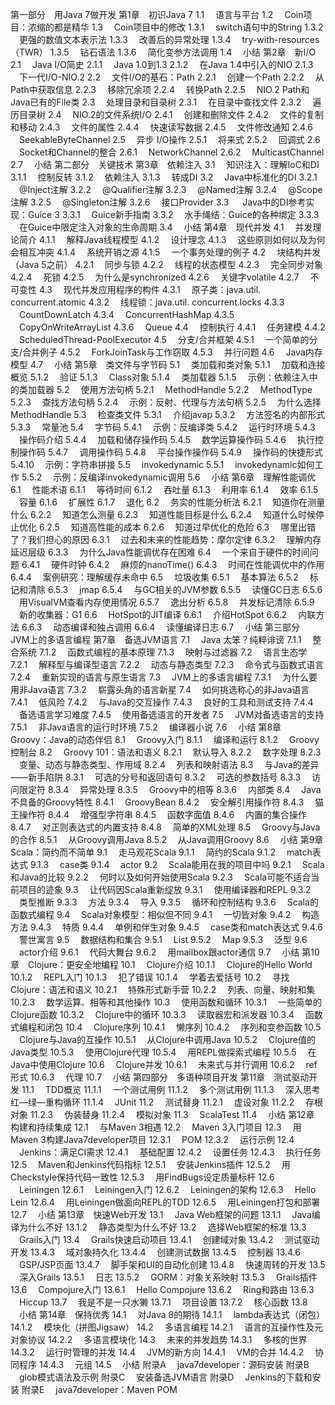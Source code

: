 第一部分　用Java 7做开发
第1章　初识Java 7
1.1 　语言与平台
1.2 　Coin项目：浓缩的都是精华
1.3 　Coin项目中的修改
1.3.1 　switch语句中的String
1.3.2 　更强的数值文本表示法
1.3.3 　改善后的异常处理
1.3.4 　try-with-resources（TWR）
1.3.5 　钻石语法
1.3.6 　简化变参方法调用
1.4 　小结
第2章　新I/O
2.1 　Java I/O简史
2.1.1 　Java 1.0到1.3
2.1.2 　在Java 1.4中引入的NIO
2.1.3 　下一代I/O-NIO.2
2.2 　文件I/O的基石：Path
2.2.1 　创建一个Path
2.2.2 　从Path中获取信息
2.2.3 　移除冗余项
2.2.4 　转换Path
2.2.5 　NIO.2 Path和Java已有的File类
2.3 　处理目录和目录树
2.3.1 　在目录中查找文件
2.3.2 　遍历目录树
2.4 　NIO.2的文件系统I/O
2.4.1 　创建和删除文件
2.4.2 　文件的复制和移动
2.4.3 　文件的属性
2.4.4 　快速读写数据
2.4.5 　文件修改通知
2.4.6 　SeekableByteChannel
2.5 　异步 I/O操作
2.5.1 　将来式
2.5.2 　回调式
2.6 　Socket和Channel的整合
2.6.1 　NetworkChannel
2.6.2 　MulticastChannel
2.7 　小结
第二部分　关键技术
第3章　依赖注入
3.1 　知识注入：理解IoC和DI
3.1.1 　控制反转
3.1.2 　依赖注入
3.1.3 　转成DI
3.2 　Java中标准化的DI
3.2.1 　@Inject注解
3.2.2 　@Qualifier注解
3.2.3 　@Named注解
3.2.4 　@Scope注解
3.2.5 　@Singleton注解
3.2.6 　接口Provider<T>
3.3 　 Java中的DI参考实现：Guice 3
3.3.1 　Guice新手指南
3.3.2 　水手绳结：Guice的各种绑定
3.3.3 　在Guice中限定注入对象的生命周期
3.4 　小结
第4章　现代并发
4.1 　并发理论简介
4.1.1 　解释Java线程模型
4.1.2 　设计理念
4.1.3 　这些原则如何以及为何会相互冲突
4.1.4 　系统开销之源
4.1.5 　一个事务处理的例子
4.2 　块结构并发（Java 5之前）
4.2.1 　同步与锁
4.2.2 　线程的状态模型
4.2.3 　完全同步对象
4.2.4 　死锁
4.2.5 　为什么是synchronized
4.2.6 　关键字volatile
4.2.7 　不可变性
4.3 　现代并发应用程序的构件
4.3.1 　原子类：java.util. concurrent.atomic
4.3.2 　线程锁：java.util. concurrent.locks
4.3.3 　CountDownLatch
4.3.4 　ConcurrentHashMap
4.3.5 　CopyOnWriteArrayList
4.3.6 　Queue
4.4 　控制执行
4.4.1 　任务建模
4.4.2 　ScheduledThread-PoolExecutor
4.5 　分支/合并框架
4.5.1 　一个简单的分支/合并例子
4.5.2 　ForkJoinTask与工作窃取
4.5.3 　并行问题
4.6 　Java内存模型
4.7 　小结
第5章　类文件与字节码
5.1 　类加载和类对象
5.1.1 　加载和连接概览
5.1.2 　验证
5.1.3 　Class对象
5.1.4 　类加载器
5.1.5 　示例：依赖注入中的类加载器
5.2 　使用方法句柄
5.2.1 　MethodHandle
5.2.2 　MethodType
5.2.3 　查找方法句柄
5.2.4 　示例：反射、代理与方法句柄
5.2.5 　为什么选择MethodHandle
5.3 　检查类文件
5.3.1 　介绍javap
5.3.2 　方法签名的内部形式
5.3.3 　常量池
5.4 　字节码
5.4.1 　示例：反编译类
5.4.2 　运行时环境
5.4.3 　操作码介绍
5.4.4 　加载和储存操作码
5.4.5 　数学运算操作码
5.4.6 　执行控制操作码
5.4.7 　调用操作码
5.4.8 　平台操作操作码
5.4.9 　操作码的快捷形式
5.4.10 　示例：字符串拼接
5.5 　invokedynamic
5.5.1 　invokedynamic如何工作
5.5.2 　示例：反编译invokedynamic调用
5.6 　小结
第6章　理解性能调优
6.1 　性能术语
6.1.1 　等待时间
6.1.2 　吞吐量
6.1.3 　利用率
6.1.4 　效率
6.1.5 　容量
6.1.6 　扩展性
6.1.7 　退化
6.2 　务实的性能分析法
6.2.1 　知道你在测量什么
6.2.2 　知道怎么测量
6.2.3 　知道性能目标是什么
6.2.4 　知道什么时候停止优化
6.2.5 　知道高性能的成本
6.2.6 　知道过早优化的危险
6.3 　哪里出错了？我们担心的原因
6.3.1 　过去和未来的性能趋势：摩尔定律
6.3.2 　理解内存延迟层级
6.3.3 　为什么Java性能调优存在困难
6.4 　一个来自于硬件的时间问题
6.4.1 　硬件时钟
6.4.2 　麻烦的nanoTime()
6.4.3 　时间在性能调优中的作用
6.4.4 　案例研究：理解缓存未命中
6.5 　垃圾收集
6.5.1 　基本算法
6.5.2 　标记和清除
6.5.3 　jmap
6.5.4 　与GC相关的JVM参数
6.5.5 　读懂GC日志
6.5.6 　用VisualVM查看内存使用情况
6.5.7 　逸出分析
6.5.8 　并发标记清除
6.5.9 　新的收集器：G1
6.6 　HotSpot的JIT编译
6.6.1 　介绍HotSpot
6.6.2 　内联方法
6.6.3 　动态编译和独占调用
6.6.4 　读懂编译日志
6.7 　小结
第三部分　JVM上的多语言编程
第7章　备选JVM语言
7.1 　Java 太笨？纯粹诽谤
7.1.1 　整合系统
7.1.2 　函数式编程的基本原理
7.1.3 　映射与过滤器
7.2 　语言生态学
7.2.1 　解释型与编译型语言
7.2.2 　动态与静态类型
7.2.3 　命令式与函数式语言
7.2.4 　重新实现的语言与原生语言
7.3 　JVM上的多语言编程
7.3.1 　为什么要用非Java语言
7.3.2 　崭露头角的语言新星
7.4 　如何挑选称心的非Java语言
7.4.1 　低风险
7.4.2 　与Java的交互操作
7.4.3 　良好的工具和测试支持
7.4.4 　备选语言学习难度
7.4.5 　使用备选语言的开发者
7.5 　JVM对备选语言的支持
7.5.1 　非Java语言的运行时环境
7.5.2 　编译器小说
7.6 　小结
第8章　Groovy：Java的动态伴侣
8.1 　Groovy入门
8.1.1 　编译和运行
8.1.2 　Groovy控制台
8.2 　Groovy 101：语法和语义
8.2.1 　默认导入
8.2.2 　数字处理
8.2.3 　变量、动态与静态类型、作用域
8.2.4 　列表和映射语法
8.3 　与Java的差异——新手陷阱
8.3.1 　可选的分号和返回语句
8.3.2 　可选的参数括号
8.3.3 　访问限定符
8.3.4 　异常处理
8.3.5 　Groovy中的相等
8.3.6 　内部类
8.4 　Java不具备的Groovy特性
8.4.1 　GroovyBean
8.4.2 　安全解引用操作符
8.4.3 　猫王操作符
8.4.4 　增强型字符串
8.4.5 　函数字面值
8.4.6 　内置的集合操作
8.4.7 　对正则表达式的内置支持
8.4.8 　简单的XML处理
8.5 　Groovy与Java的合作
8.5.1 　从Groovy调用Java
8.5.2 　从Java调用Groovy
8.6 　小结
第9章　Scala：简约而不简单
9.1 　走马观花Scala
9.1.1 　简约的Scala
9.1.2 　match表达式
9.1.3 　case类
9.1.4 　actor
9.2 　Scala能用在我的项目中吗
9.2.1 　Scala和Java的比较
9.2.2 　何时以及如何开始使用Scala
9.2.3 　Scala可能不适合当前项目的迹象
9.3 　让代码因Scala重新绽放
9.3.1 　使用编译器和REPL
9.3.2 　类型推断
9.3.3 　方法
9.3.4 　导入
9.3.5 　循环和控制结构
9.3.6 　Scala的函数式编程
9.4 　Scala对象模型：相似但不同
9.4.1 　一切皆对象
9.4.2 　构造方法
9.4.3 　特质
9.4.4 　单例和伴生对象
9.4.5 　case类和match表达式
9.4.6 　警世寓言
9.5 　数据结构和集合
9.5.1 　List
9.5.2 　Map
9.5.3 　泛型
9.6 　actor介绍
9.6.1 　代码大舞台
9.6.2 　用mailbox跟actor通信
9.7 　小结
第10章　Clojure：更安全地编程
10.1 　Clojure介绍
10.1.1 　Clojure的Hello World
10.1.2 　REPL入门
10.1.3 　犯了错误
10.1.4 　学着去爱括号
10.2 　寻找Clojure：语法和语义
10.2.1 　特殊形式新手营
10.2.2 　列表、向量、映射和集
10.2.3 　数学运算、相等和其他操作
10.3 　使用函数和循环
10.3.1 　一些简单的Clojure函数
10.3.2 　Clojure中的循环
10.3.3 　读取器宏和派发器
10.3.4 　函数式编程和闭包
10.4 　Clojure序列
10.4.1 　懒序列
10.4.2 　序列和变参函数
10.5 　Clojure与Java的互操作
10.5.1 　从Clojure中调用Java
10.5.2 　Clojure值的Java类型
10.5.3 　使用Clojure代理
10.5.4 　用REPL做探索式编程
10.5.5 　在Java中使用Clojure
10.6 　Clojure并发
10.6.1 　未来式与并行调用
10.6.2 　ref形式
10.6.3 　代理
10.7 　小结
第四部分　多语种项目开发
第11章　测试驱动开发
11.1 　TDD概览
11.1.1 　一个测试用例
11.1.2 　多个测试用例
11.1.3 　深入思考红—绿—重构循环
11.1.4 　JUnit
11.2 　测试替身
11.2.1 　虚设对象
11.2.2 　存根对象
11.2.3 　伪装替身
11.2.4 　模拟对象
11.3 　ScalaTest
11.4 　小结
第12章　构建和持续集成
12.1 　与Maven 3相遇
12.2 　Maven 3入门项目
12.3 　用Maven 3构建Java7developer项目
12.3.1 　POM
12.3.2 　运行示例
12.4 　Jenkins：满足CI需求
12.4.1 　基础配置
12.4.2 　设置任务
12.4.3 　执行任务
12.5 　Maven和Jenkins代码指标
12.5.1 　安装Jenkins插件
12.5.2 　用Checkstyle保持代码一致性
12.5.3 　用FindBugs设定质量标杆
12.6 　Leiningen
12.6.1 　Leiningen入门
12.6.2 　Leiningen的架构
12.6.3 　Hello Lein
12.6.4 　用Leiningen做面向REPL的TDD
12.6.5 　用Leiningen打包和部署
12.7 　小结
第13章　快速Web开发
13.1 　Java Web框架的问题
13.1.1 　Java编译为什么不好
13.1.2 　静态类型为什么不好
13.2 　选择Web框架的标准
13.3 　Grails入门
13.4 　Grails快速启动项目
13.4.1 　创建域对象
13.4.2 　测试驱动开发
13.4.3 　域对象持久化
13.4.4 　创建测试数据
13.4.5 　控制器
13.4.6 　GSP/JSP页面
13.4.7 　脚手架和UI的自动化创建
13.4.8 　快速周转的开发
13.5 　深入Grails
13.5.1 　日志
13.5.2 　GORM：对象关系映射
13.5.3 　Grails插件
13.6 　Compojure入门
13.6.1 　Hello Compojure
13.6.2 　Ring和路由
13.6.3 　Hiccup
13.7 　我是不是一只水獭
13.7.1 　项目设置
13.7.2 　核心函数
13.8 　小结
第14章　保持优秀
14.1 　对Java 8的期待
14.1.1 　lambda表达式（闭包）
14.1.2 　模块化（拼图Jigsaw）
14.2 　多语言编程
14.2.1 　语言的互操作性及元对象协议
14.2.2 　多语言模块化
14.3 　未来的并发趋势
14.3.1 　多核的世界
14.3.2 　运行时管理的并发
14.4 　JVM的新方向
14.4.1 　VM的合并
14.4.2 　协同程序
14.4.3 　元组
14.5 　小结
附录A 　java7developer：源码安装
附录B 　glob模式语法及示例
附录C 　安装备选JVM语言
附录D 　Jenkins的下载和安装
附录E 　java7developer：Maven POM